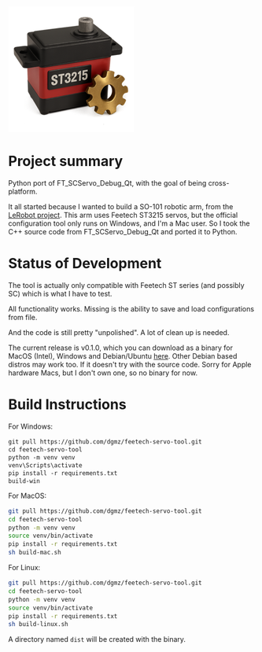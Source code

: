 ![Feetech Servo Tool](icons/servo-tool.iconset/icon_256.png)

# Project summary

Python port of FT_SCServo_Debug_Qt, with the goal of being cross-platform.

It all started because I wanted to build a SO-101 robotic arm, from the 
[LeRobot project](https://github.com/huggingface/lerobot). This arm uses 
Feetech ST3215 servos, but the official configuration tool only runs on 
Windows, and I'm a Mac user. So I took the C++ source code from FT_SCServo_Debug_Qt
and ported it to Python. 

# Status of Development

The tool is actually only compatible with Feetech ST series (and possibly SC)
which is what I have to test.

All functionality works. Missing is the ability to save and load configurations
from file.

And the code is still pretty "unpolished". A lot of clean up is needed.

The current release is v0.1.0, which you can download as a binary for MacOS (Intel), 
Windows and Debian/Ubuntu [here](https://github.com/dgmz/feetech-servo-tool/releases/tag/v0.1.0). Other Debian based distros may work too. If it doesn't
try with the source code. Sorry for Apple hardware Macs, but I don't own one, so
no binary for now.

# Build Instructions

For Windows:

```CMD
git pull https://github.com/dgmz/feetech-servo-tool.git
cd feetech-servo-tool
python -m venv venv
venv\Scripts\activate
pip install -r requirements.txt
build-win
```

For MacOS:

```sh
git pull https://github.com/dgmz/feetech-servo-tool.git
cd feetech-servo-tool
python -m venv venv
source venv/bin/activate
pip install -r requirements.txt
sh build-mac.sh
```

For Linux:
```sh
git pull https://github.com/dgmz/feetech-servo-tool.git
cd feetech-servo-tool
python -m venv venv
source venv/bin/activate
pip install -r requirements.txt
sh build-linux.sh
```

A directory named `dist` will be created with the binary.
